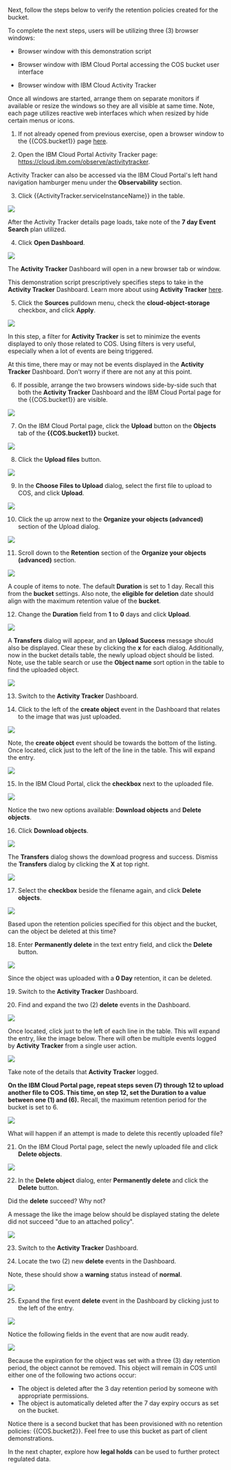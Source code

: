 Next, follow the steps below to verify the retention policies created for the bucket.

To complete the next steps, users will be utilizing three (3) browser windows:

- Browser window with this demonstration script

- Browser window with IBM Cloud Portal accessing the COS bucket user interface

- Browser window with IBM Cloud Activity Tracker

Once all windows are started, arrange them on separate monitors if available or resize the windows so they are all visible at same time. Note, each page utilizes reactive web interfaces which when resized by hide certain menus or icons.


1. If not already opened from previous exercise, open a browser window to the {{COS.bucket1}} page <a href="https://cloud.ibm.com/objectstorage/crn%3Av1%3Abluemix%3Apublic%3Acloud-object-storage%3Aglobal%3Aa%2Fba0e33c9056f470ca19de009747ec654%3A43d07b21-b680-4d31-9d51-178f582d630c%3A%3A?bucket=cos-l3-with-retention&bucketRegion=us-south&endpoint=s3.us-south.cloud-object-storage.appdomain.cloud&paneId=bucket_overview" target="_blank">here</a>.


2. Open the IBM Cloud Portal Activity Tracker page: <a href="https://cloud.ibm.com/observe/activitytracker" target="_blank">https://cloud.ibm.com/observe/activitytracker</a>.

Activity Tracker can also be accessed via the IBM Cloud Portal's left hand navigation hamburger menu under the **Observability** section.

3. Click {{ActivityTracker.serviceInstanceName}} in the table.

![](_attachments/ActivityTracker.png)

After the Activity Tracker details page loads, take note of the **7 day Event Search** plan utilized.

4. Click **Open Dashboard**.

![](_attachments/ATDetails.png)

The **Activity Tracker** Dashboard will open in a new browser tab or window.

This demonstration script prescriptively specifies steps to take in the **Activity Tracker** Dashboard. Learn more about using **Activity Tracker** <a href="https://cloud.ibm.com/docs/activity-tracker?topic=activity-tracker-getting-started-search" target="_blank">here</a>.

5. Click the **Sources** pulldown menu, check the **cloud-object-storage** checkbox, and click **Apply**.

![](_attachments/ATFilter.png)

In this step, a filter for **Activity Tracker** is set to minimize the events displayed to only those related to COS. Using filters is very useful, especially when a lot of events are being triggered.

At this time, there may or may not be events displayed in the **Activity Tracker** Dashboard. Don't worry if there are not any at this point.

6. If possible, arrange the two browsers windows side-by-side such that both the **Activity Tracker** Dashboard and the IBM Cloud Portal page for the {{COS.bucket1}} are visible.

![](_attachments/SideBySide.png)

7. On the IBM Cloud Portal page, click the **Upload** button on the **Objects** tab of the **{{COS.bucket1}}** bucket.

![](_attachments/ObjectUpload.png)

8. Click the **Upload files** button.

![](_attachments/ObjectUploadDialog.png)

9. In the **Choose Files to Upload** dialog, select the first file to upload to COS, and click **Upload**.

![](_attachments/FileUploadDialog.png)

10. Click the up arrow next to the **Organize your objects (advanced)** section of the Upload dialog.

![](_attachments/ObjectUploadDialog2.png)

11. Scroll down to the **Retention** section of the **Organize your objects (advanced)** section.

![](_attachments/OjbectRetentionDialog.png)

A couple of items to note. The default **Duration** is set to 1 day. Recall this from the **bucket** settings. Also note, the **eligible for deletion** date should align with the maximum retention value of the **bucket**.

12. Change the **Duration** field from **1** to **0** days and click **Upload**.

![](_attachments/ObjectUploadRetention.png)

A **Transfers** dialog will appear, and an **Upload Success** message should also be displayed. Clear these by clicking the **x** for each dialog. Additionally, now in the bucket details table, the newly upload object should be listed. Note, use the table search or use the **Object name** sort option in the table to find the uploaded object.

![](_attachments/DownloadDialog.png)

13. Switch to the **Activity Tracker** Dashboard.

14. Click to the left of the **create object** event in the Dashboard that relates to the image that was just uploaded.

![](_attachments/ATObjectCreate.png)

Note, the **create object** event should be towards the bottom of the listing. Once located, click just to the left of the line in the table. This will expand the entry.

![](_attachments/ATObjectCreateDetails.png)

15. In the IBM Cloud Portal, click the **checkbox** next to the uploaded file.

![](_attachments/ObjectSelected.png)

Notice the two new options available: **Download objects** and **Delete objects**.

16. Click **Download objects**.

![](_attachments/ObjectSelectedDownload.png)

The **Transfers** dialog shows the download progress and success. Dismiss the **Transfers** dialog by clicking the **X** at top right.

![](_attachments/DownloadDialog.png)

17. Select the **checkbox** beside the filename again, and click **Delete objects**.

![](_attachments/ObjectSelected2.png)

Based upon the retention policies specified for this object and the bucket, can the object be deleted at this time?

18. Enter **Permanently delete** in the text entry field, and click the **Delete** button.

![](_attachments/PermanentlyDeleteDialog.png)

Since the object was uploaded with a **0 Day** retention, it can be deleted.

19. Switch to the **Activity Tracker** Dashboard.

20. Find and expand the two (2) **delete** events in the Dashboard.

![](_attachments/ATObjectDelete.png)

Once located, click just to the left of each line in the table. This will expand the entry, like the image below. There will often be multiple events logged by **Activity Tracker** from a single user action.

![](_attachments/ATObjectDeleteDetails.png)

Take note of the details that **Activity Tracker** logged.

**On the IBM Cloud Portal page, repeat steps seven (7) through 12 to upload another file to COS. This time, on step 12, set the Duration to a value between one (1) and (6).** Recall, the maximum retention period for the bucket is set to 6.

![](_attachments/UploadObject2.png)

What will happen if an attempt is made to delete this recently uploaded file?

21. On the IBM Cloud Portal page, select the newly uploaded file and click **Delete objects**.

![](_attachments/DeleteObject2.png)

22. In the **Delete object** dialog, enter **Permanently delete** and click the **Delete** button.

Did the **delete** succeed? Why not?

A message the like the image below should be displayed stating the delete did not succeed "due to an attached policy".

![](_attachments/DeleteObject2Failed.png)

23. Switch to the **Activity Tracker** Dashboard.

24. Locate the two (2) new **delete** events in the Dashboard.

Note, these should show a **warning** status instead of **normal**.

![](_attachments/ATDeleteObject2Failed.png)

25. Expand the first event **delete** event in the Dashboard by clicking just to the left of the entry.

![](_attachments/ATDeleteObject2Failed2.png)

Notice the following fields in the event that are now audit ready.

![](_attachments/ATDeleteObject2FailedDetails.png)

Because the expiration for the object was set with a three (3) day retention period, the object cannot be removed. This object will remain in COS until either one of the following two actions occur:

- The object is deleted after the 3 day retention period by someone with appropriate permissions.
- The object is automatically deleted after the 7 day expiry occurs as set on the bucket.

Notice there is a second bucket that has been provisioned with no retention policies: {{COS.bucket2}}. Feel free to use this bucket as part of client demonstrations.

In the next chapter, explore how **legal holds** can be used to further protect regulated data.
